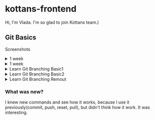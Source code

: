 # kottans-frontend
Hi, I'm Vlada. I'm so glad to join Kottans team.)

## Git Basics
Screenshots
<details>
<summary> 1 week</summary>
![1 week](screenshots/1week.png)
</details>
<details>
<summary> 1 week</summary>
![1 week](screenshots/1week.png)
</details>
<details>
<summary> Learn Git Branching Basic1</summary>
![1 week](screenshots/1week.png)
</details>
<details>
<summary> Learn Git Branching Basic2</summary>
![1 week](screenshots/1week.png)
</details>
<details>
<summary> Learn Git Branching Remout</summary>
![1 week](screenshots/1week.png)
</details>

### What was new?
I knew new commands and see how it works, because I use it previously(commit, push, reset, pull), but didn't think how it work. It was interesting.